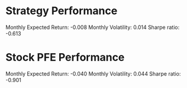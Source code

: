 # Strategy Performance
Monthly Expected Return: -0.008
Monthly Volatility: 0.014
Sharpe ratio: -0.613
# Stock PFE Performance
Monthly Expected Return: -0.040
Monthly Volatility: 0.044
Sharpe ratio: -0.901
